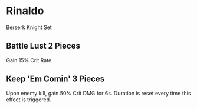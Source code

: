 # Rinaldo

Berserk Knight Set

## Battle Lust 2 Pieces

Gain 15% Crit Rate.

## Keep 'Em Comin' 3 Pieces

Upon enemy kill, gain 50% Crit DMG for 6s. Duration is reset every time this effect is triggered.